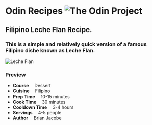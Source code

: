 # Odin Recipes ![The Odin Project](https://www.theodinproject.com/assets/icons/odin-icon-b5b31c073f7417a257003166c98cc23743654715305910c068b93a3bf4d3065d.svg)

## Filipino Leche Flan Recipe.
### This is a simple and relatively quick version of a famous Filipino dishe known as Leche Flan.

![Leche Flan](https://panlasangpinoy.com/wp-content/uploads/2009/07/Leche-Flan_-360x361.jpg)

### Preview
* **Course** &emsp;Dessert
* **Cuisine** &emsp;Filipino
* **Prep Time** &emsp;10-15 minutes
* **Cook Time** &emsp;30 minutes
* **Cooldown Time** &emsp;3-4 hours
* **Servings** &emsp;4-5 people
* **Author** &emsp;Brian Jacobe
